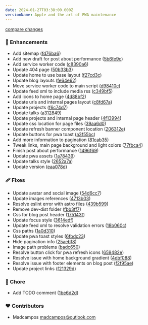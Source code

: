 ```yaml
---
date: 2024-01-27T03:38:00.000Z
versionName: Apple and the art of PWA maintenance
---
```


[compare changes](https://github.com/madcampos/madcampos/compare/v3.1.0...v3.2.0)

### 🚀 Enhancements

- Add sitemap ([fd76ba6](https://github.com/madcampos/madcampos/commit/fd76ba6))
- Add new draft for post about performance ([5b6fe9c](https://github.com/madcampos/madcampos/commit/5b6fe9c))
- Add service worker code ([c8390a6](https://github.com/madcampos/madcampos/commit/c8390a6))
- Update 404 page ([50b33b3](https://github.com/madcampos/madcampos/commit/50b33b3))
- Update home to use base layout ([f27cd3c](https://github.com/madcampos/madcampos/commit/f27cd3c))
- Update blog layouts ([fe64e62](https://github.com/madcampos/madcampos/commit/fe64e62))
- Move service worker code to main script ([d98410c](https://github.com/madcampos/madcampos/commit/d98410c))
- Update feed xml to include media rss ([c349bf5](https://github.com/madcampos/madcampos/commit/c349bf5))
- Add icons to home page ([4d88bf2](https://github.com/madcampos/madcampos/commit/4d88bf2))
- Update urls and internal pages layout ([c8fd67a](https://github.com/madcampos/madcampos/commit/c8fd67a))
- Update projects ([f6c74d7](https://github.com/madcampos/madcampos/commit/f6c74d7))
- Update talks ([a312849](https://github.com/madcampos/madcampos/commit/a312849))
- Update projects and internal page header ([4f13994](https://github.com/madcampos/madcampos/commit/4f13994))
- Update css location for page files ([39aa6d0](https://github.com/madcampos/madcampos/commit/39aa6d0))
- Update refresh banner component location ([206312e](https://github.com/madcampos/madcampos/commit/206312e))
- Update buttons for pwa toast ([a3f55bc](https://github.com/madcampos/madcampos/commit/a3f55bc))
- Add more information to pagination ([81cab35](https://github.com/madcampos/madcampos/commit/81cab35))
- Tweak links, main page background and light colors ([77fbca4](https://github.com/madcampos/madcampos/commit/77fbca4))
- Finish post about performance ([1496f69](https://github.com/madcampos/madcampos/commit/1496f69))
- Update pwa assets ([1a78439](https://github.com/madcampos/madcampos/commit/1a78439))
- Update talks style ([2652a7a](https://github.com/madcampos/madcampos/commit/2652a7a))
- Update version ([eaa078d](https://github.com/madcampos/madcampos/commit/eaa078d))

### 🩹 Fixes

- Update avatar and social image ([54d6cc7](https://github.com/madcampos/madcampos/commit/54d6cc7))
- Update images references ([4713b03](https://github.com/madcampos/madcampos/commit/4713b03))
- Resolve eslint error with astro files ([439b599](https://github.com/madcampos/madcampos/commit/439b599))
- Remove dev-dist folder ([fbb3ff7](https://github.com/madcampos/madcampos/commit/fbb3ff7))
- Css for blog post header ([175143f](https://github.com/madcampos/madcampos/commit/175143f))
- Update focus style ([3614edf](https://github.com/madcampos/madcampos/commit/3614edf))
- Update feed xml to resolve validation errors ([18b060c](https://github.com/madcampos/madcampos/commit/18b060c))
- Css paths ([1a0d310](https://github.com/madcampos/madcampos/commit/1a0d310))
- Update pwa toast styles ([6fbdc23](https://github.com/madcampos/madcampos/commit/6fbdc23))
- Hide pagination info ([25aeb18](https://github.com/madcampos/madcampos/commit/25aeb18))
- Image path problems ([badc650](https://github.com/madcampos/madcampos/commit/badc650))
- Resolve button click for pwa refresh icons ([659482e](https://github.com/madcampos/madcampos/commit/659482e))
- Resolve issue with home background gradient ([4dbf088](https://github.com/madcampos/madcampos/commit/4dbf088))
- Resolve issue with footer elements on blog post ([f2f95ae](https://github.com/madcampos/madcampos/commit/f2f95ae))
- Update project links ([f21329d](https://github.com/madcampos/madcampos/commit/f21329d))

### 🏡 Chore

- Add TODO comment ([1be6d2d](https://github.com/madcampos/madcampos/commit/1be6d2d))

### ❤️ Contributors

- Madcampos <madcampos@outlook.com>
